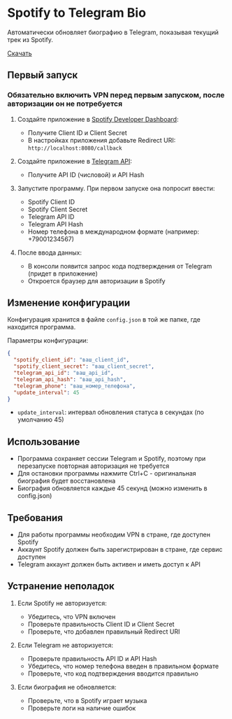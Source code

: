 # Spotify to Telegram Bio

Автоматически обновляет биографию в Telegram, показывая текущий трек из Spotify.

[Скачать](https://github.com/deadcxde/spotify-to-telegram-bio-go/releases)

## Первый запуск

### Обязательно включить VPN перед первым запуском, после авторизации он не потребуется

1. Создайте приложение в [Spotify Developer Dashboard](https://developer.spotify.com/dashboard):
   - Получите Client ID и Client Secret
   - В настройках приложения добавьте Redirect URI: `http://localhost:8080/callback`

2. Создайте приложение в [Telegram API](https://my.telegram.org/apps):
   - Получите API ID (числовой) и API Hash

3. Запустите программу. При первом запуске она попросит ввести:
   - Spotify Client ID
   - Spotify Client Secret
   - Telegram API ID
   - Telegram API Hash
   - Номер телефона в международном формате (например: +79001234567)

4. После ввода данных:
   - В консоли появится запрос кода подтверждения от Telegram (придет в приложение)
   - Откроется браузер для авторизации в Spotify

## Изменение конфигурации

Конфигурация хранится в файле `config.json` в той же папке, где находится программа.

Параметры конфигурации:
```json
{
  "spotify_client_id": "ваш_client_id",
  "spotify_client_secret": "ваш_client_secret",
  "telegram_api_id": "ваш_api_id",
  "telegram_api_hash": "ваш_api_hash",
  "telegram_phone": "ваш_номер_телефона",
  "update_interval": 45
}
```

- `update_interval`: интервал обновления статуса в секундах (по умолчанию 45)

## Использование

- Программа сохраняет сессии Telegram и Spotify, поэтому при перезапуске повторная авторизация не требуется
- Для остановки программы нажмите Ctrl+C - оригинальная биография будет восстановлена
- Биография обновляется каждые 45 секунд (можно изменить в config.json)

## Требования

- Для работы программы необходим VPN в стране, где доступен Spotify
- Аккаунт Spotify должен быть зарегистрирован в стране, где сервис доступен
- Telegram аккаунт должен быть активен и иметь доступ к API

## Устранение неполадок

1. Если Spotify не авторизуется:
   - Убедитесь, что VPN включен
   - Проверьте правильность Client ID и Client Secret
   - Проверьте, что добавлен правильный Redirect URI

2. Если Telegram не авторизуется:
   - Проверьте правильность API ID и API Hash
   - Убедитесь, что номер телефона введен в правильном формате
   - Проверьте, что код подтверждения вводится правильно

3. Если биография не обновляется:
   - Проверьте, что в Spotify играет музыка
   - Проверьте логи на наличие ошибок
